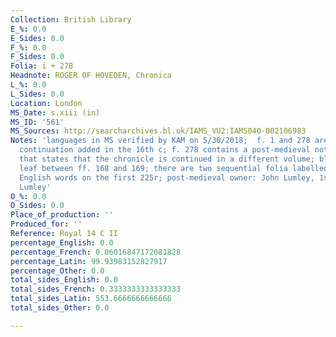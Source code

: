 ```yaml
---
Collection: British Library
E_%: 0.0
E_Sides: 0.0
F_%: 0.0
F_Sides: 0.0
Folia: i + 278
Headnote: ROGER OF HOVEDEN, Chronica
L_%: 0.0
L_Sides: 0.0
Location: London
MS_Date: s.xiii (in)
MS_ID: '561'
MS_Sources: http://searcharchives.bl.uk/IAMS_VU2:IAMS040-002106983
Notes: 'languages in MS verified by KAM on 5/30/2018;  f. 1 and 278 are a chronicle
  continuation added in the 16th c; f. 278 contains a post-medieval note in English
  that states that the chronicle is continued in a different volume; blank unfoliated
  leaf between ff. 168 and 169; there are two sequential folia labelled 225; some
  English words on the first 225r; post-medieval owner: John Lumley, 1st baron of
  Lumley'
O_%: 0.0
O_Sides: 0.0
Place_of_production: ''
Produced_for: ''
Reference: Royal 14 C II
percentage_English: 0.0
percentage_French: 0.06016847172081828
percentage_Latin: 99.93983152827917
percentage_Other: 0.0
total_sides_English: 0.0
total_sides_French: 0.3333333333333333
total_sides_Latin: 553.6666666666666
total_sides_Other: 0.0

---
```

